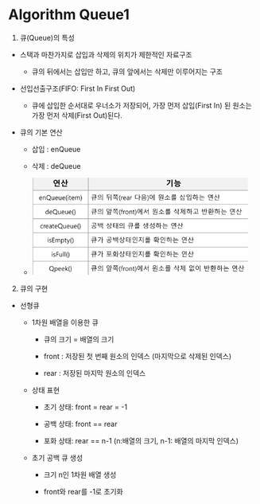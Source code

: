 # Algorithm Queue1

1.  큐(Queue)의 특성
   
   - 스택과 마찬가지로 삽입과 삭제의 위치가 제한적인 자료구조
     
     - 큐의 뒤에서는 삽입만 하고, 큐의 앞에서는 삭제만 이루어지는 구조
   
   - 선입선출구조(FIFO: First In First Out)
     
     - 큐에 삽입한 순서대로 우너소가 저장되어, 가장 먼저 삽입(First In) 된 원소는 가장 먼저 삭제(First Out)된다.
   
   - 큐의 기본 연산
     
     - 삽입 : enQueue
     
     - 삭제 : deQueue
     
     - <img src="algorithm_230220_assets/2023-02-20-11-24-05-image.png" title="" alt="" width="434">

2.  큐의 구현
   
   - 선형큐
     
     - 1차원 배열을 이용한 큐
       
       - 큐의 크기 = 배열의 크기
       
       - front : 저장된 첫 번째 원소의 인덱스 (마지막으로 삭제된 인덱스)
       
       - rear : 저장된 마지막 원소의 인덱스
     
     - 상태 표현
       
       - 초기 상태: front = rear = -1
       
       - 공백 상태: front == rear
       
       - 포화 상태: rear == n-1 (n:배열의 크기, n-1: 배열의 마지막 인덱스)
     
     - 초기 공백 큐 생성
       
       - 크기 n인 1차원 배열 생성
       
       - front와 rear를 -1로 초기화


